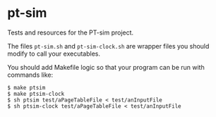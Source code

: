 # pt-sim

Tests and resources for the PT-sim project.


The files `pt-sim.sh` and `pt-sim-clock.sh` are wrapper files you should modify to call your executables.

You should add Makefile logic so that your program can be run with commands like:

    $ make ptsim
    $ make ptsim-clock
    $ sh ptsim test/aPageTableFile < test/anInputFile
    $ sh ptsim-clock test/aPageTableFile < test/anInputFile
